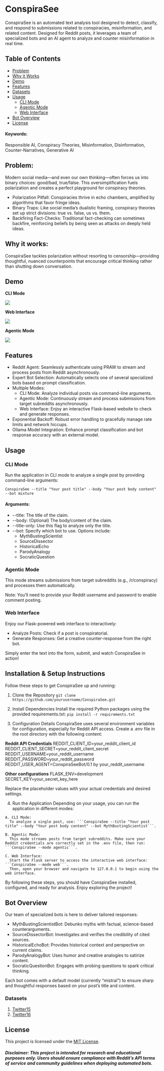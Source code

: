 # ConspiraSee

ConspiraSee is an automated text analysis tool designed to detect, classify, and respond to submissions related to conspiracies, misinformation, and related content.  Designed for Reddit posts, it leverages a team of specialized bots and an AI agent to analyze and counter misinformation in real time.

## Table of Contents
- [Problem](#problem)
- [Why it Works](#why-it-works)
- [Demo](#demo)
- [Features](#features)
- [Datasets](#datasets)
- [Usage](#usage)
  - [CLI Mode](#cli-mode)
  - [Agentic Mode](#agentic-mode)
  - [Web Interface](#web-interface)
- [Bot Overview](#bot-overview)
- [License](#license)

#### Keywords:
Responsible AI, Conspiracy Theories, Misinformation, Disinformation, Counter-Narratives, Generative AI

## Problem:  
Modern social media—and even our own thinking—often forces us into binary choices: good/bad, true/false. This oversimplification fuels polarization and creates a perfect playground for conspiracy theories.
- Polarization Pitfall: Conspiracies thrive in echo chambers, amplified by algorithms that favor fringe ideas.
- Binary Traps: Like social media’s dualistic framing, conspiracy theories set up strict divisions: true vs. false, us vs. them.
- Backfiring Fact-Checks: Traditional fact-checking can sometimes backfire, reinforcing beliefs by being seen as attacks on deeply held ideas.

## Why it works:
ConspiraSee tackles polarization without resorting to censorship—providing thoughtful, nuanced counterpoints that encourage critical thinking rather than shutting down conversation.

## Demo

__CLI Mode__
<p>
<img src="templates/static/images/cli-video.gif">
</p>

__Web Interface__
<p>
<img src="templates/static/images/web-video.gif">
</p>

__Agentic Mode__
<p>
<img src="templates/static/images/agentic-video.gif">
</p>

## Features
- Reddit Agent: Seamlessly authenticate using PRAW to stream and process posts from Reddit asynchronously.
- Expert Bot Selection: Automatically selects one of several specialized bots based on prompt classification.
- Multiple Modes:
  - CLI Mode: Analyze individual posts via command-line arguments.
  - Agentic Mode: Continuously stream and process submissions from target subreddits asynchronously.
  - Web Interface: Enjoy an interactive Flask-based website to check and generate responses.
- Exponential Backoff: Robust error handling to gracefully manage rate limits and network hiccups.
- Ollama Model Integration: Enhance prompt classification and bot response accuracy with an external model.

## Usage

### CLI Mode

Run the application in CLI mode to analyze a single post by providing command-line arguments:

```ConspiraSee --title "Your post title" --body "Your post body content" --bot mixture```

#### Arguments:
- --title: The title of the claim.
- --body: (Optional) The body/content of the claim.
- --title-only: Use this flag to analyze only the title.
- --bot: Specify which bot to use. Options include:
  - MythBustingScientist
  - SourceDissector
  - HistoricalEcho
  - ParodyAnalogy
  - SocraticQuestion

### Agentic Mode

This mode streams submissions from target subreddits (e.g., /r/conspiracy) and processes them automatically.

Note: You’ll need to provide your Reddit username and password to enable comment posting.

### Web Interface

Enjoy our Flask-powered web interface to interactively:
- Analyze Posts: Check if a post is conspiratorial.
- Generate Responses: Get a creative counter-response from the right bot.

Simply enter the text into the form, submit, and watch ConspiraSee in action!

## Installation & Setup Instructions

Follow these steps to get ConspiraSee up and running:

  1. Clone the Repository
  ```git clone https://github.com/yourusername/ConspiraSee.git```

  2. Install Dependencies
  Install the required Python packages using the provided requirements.txt:
  ```pip install -r requirements.txt```

  3. Configuration Details
  ConspiraSee uses several environment variables for configuration, especially for Reddit API access. Create a .env file in the root directory with the following content:

  **Reddit API Credentials**
  REDDIT_CLIENT_ID=your_reddit_client_id
  REDDIT_CLIENT_SECRET=your_reddit_client_secret
  REDDIT_USERNAME=your_reddit_username
  REDDIT_PASSWORD=your_reddit_password
  REDDIT_USER_AGENT=ConspiraSeeBot/0.1 by your_reddit_username

  **Other configurations**
  FLASK_ENV=development
  SECRET_KEY=your_secret_key_here

  Replace the placeholder values with your actual credentials and desired settings.

  4. Run the Application
  Depending on your usage, you can run the application in different modes:
  
    A. CLI Mode:
      To analyze a single post, use: ```ConspiraSee --title "Your post title" --body "Your post body content" --bot MythBustingScientist```.
    
    B. Agentic Mode:
      This mode streams posts from target subreddits. Make sure your Reddit credentials are correctly set in the .env file, then run: ```ConspiraSee --mode agentic```.
    
    C. Web Interface:
      Start the Flask server to access the interactive web interface: ```ConspiraSee --mode web```.
      Then, open your browser and navigate to 127.0.0.1 to begin using the web interface.

  By following these steps, you should have ConspiraSee installed, configured, and ready for analysis. Enjoy exploring the project!

## Bot Overview

Our team of specialized bots is here to deliver tailored responses:
- MythBustingScientistBot: Debunks myths with factual, science-based counterarguments.
- SourceDissectorBot: Investigates and verifies the credibility of cited sources.
- HistoricalEchoBot: Provides historical context and perspective on current claims.
- ParodyAnalogyBot: Uses humor and creative analogies to satirize content.
- SocraticQuestionBot: Engages with probing questions to spark critical thinking.

Each bot comes with a default model (currently “mistral”) to ensure sharp and thoughtful responses based on your post’s title and content.

### Datasets
1. [Twitter15](https://aclanthology.org/P17-1066/)
2. [Twitter16](https://aclanthology.org/P17-1066/)

## License

This project is licensed under the [MIT License](/LICENSE).

##### Disclaimer: This project is intended for research and educational purposes only. Users should ensure compliance with Reddit’s API terms of service and community guidelines when deploying automated bots.
